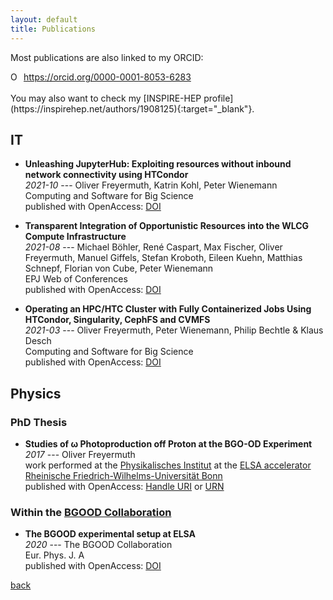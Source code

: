 ```yaml
---
layout: default
title: Publications
---
```


Most publications are also linked to my ORCID:
<div itemscope itemtype="https://schema.org/Person"><a itemprop="sameAs" content="https://orcid.org/0000-0001-8053-6283" href="https://orcid.org/0000-0001-8053-6283" target="orcid.widget" rel="me noopener noreferrer" style="vertical-align:top;"><img src="https://orcid.org/sites/default/files/images/orcid_16x16.png" style="width:1em;margin-right:.5em;" alt="ORCID iD icon">https://orcid.org/0000-0001-8053-6283</a></div>
<br />
You may also want to check my [INSPIRE-HEP profile](https://inspirehep.net/authors/1908125){:target="_blank"}.
<br />

## IT

* __Unleashing JupyterHub: Exploiting resources without inbound network connectivity using HTCondor__  
_2021-10_ --- Oliver Freyermuth, Katrin Kohl, Peter Wienemann  
Computing and Software for Big Science  
published with OpenAccess: [DOI](https://doi.org/10.1007/s41781-021-00063-1)

* __Transparent Integration of Opportunistic Resources into the WLCG Compute Infrastructure__  
_2021-08_ --- Michael Böhler, René Caspart, Max Fischer, Oliver Freyermuth, Manuel Giffels, Stefan Kroboth, Eileen Kuehn, Matthias Schnepf, Florian von Cube, Peter Wienemann  
EPJ Web of Conferences  
published with OpenAccess: [DOI](https://doi.org/10.1051/epjconf/202125102039)

* __Operating an HPC/HTC Cluster with Fully Containerized Jobs Using HTCondor, Singularity, CephFS and CVMFS__  
_2021-03_ --- Oliver Freyermuth, Peter Wienemann, Philip Bechtle & Klaus Desch  
Computing and Software for Big Science  
published with OpenAccess: [DOI](https://doi.org/10.1007/s41781-020-00050-y)

## Physics

### PhD Thesis

* __Studies of ω Photoproduction off Proton at the BGO-OD Experiment__  
_2017_ --- Oliver Freyermuth  
work performed at the [Physikalisches Institut](https://www.pi.uni-bonn.de/) at the [ELSA accelerator](https://www-elsa.physik.uni-bonn.de/)  
[Rheinische Friedrich-Wilhelms-Universität Bonn](https://www.uni-bonn.de/)  
published with OpenAccess: [Handle URI](https://hdl.handle.net/20.500.11811/7263) or
[URN](https://nbn-resolving.org/urn:nbn:de:hbz:5n-48397)

### Within the [BGOOD Collaboration](https://bgo-od.physik.uni-bonn.de/)

* __The BGOOD experimental setup at ELSA__  
_2020_ --- The BGOOD Collaboration  
Eur. Phys. J. A  
published with OpenAccess: [DOI](https://doi.org/10.1140/epja/s10050-020-00107-x)

[back](../)
